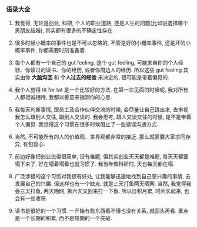 
### 语录大全

1. 我觉得, 无论是创业, 科研, 个人的职业道路, 还是人生的问题(比如说选择哪个男朋友结婚), 其实都有很多的不确定性存在. 

2. 很多时候小概率的事件也是不可以忽略的, 不管是好的小概率事件, 还是坏的小概率事件, 你都需要时刻准备着. 

3. 每个人都有一个自己的 gut feeling. 这个 gut feeling, 可能来自你的个人经验、你读过的读书、你的经历, 或者你周边人的经历. 所以这些 gut feeling 其实由你 **大脑沟回** 和 **个人过去的经验** 来决定的, 很可能是带着偏见的. 

4. 我个人觉得 tit for tat 是一个比较好的方法. 在第一次见面的时候呢, 我对所有人都坦诚相待, 我都以善意来揣测你的心思. 

5. 我每天判断事情, 跟员工及合作伙伴交流的时候, 会尽量让自己跳出来,  去审视我怎么跟别人交往, 跟别人交谈的. 我会思考, 跟人交谈交往的时候, 是不是带着个人偏见. 我觉得这个习惯在很多时候阻止了一些错误沟通方式. 

6. 当然, 不可能所有的人的价值观、世界观都非常的接近. 那么就需要大家求同存异, 有包容心. 

7. 前边好像把创业说得很简单, 没有难题, 但其实创业天天都是难题, 每天天都要塌下来了. 好在塌着塌着也就习惯了. 我当年做科研时, 天也每天都在塌.

8. 广泛涉猎的这个习惯对我很有好处, 让我能够迅速地找到自己感兴趣的事情, 去发展自己的兴趣. 但这样也有一个缺点, 就是三天打鱼两天晒网. 当然, 我觉得我会三天打鱼, 两天晒网, 第六天又回来打一下鱼. 所以日积月累, 时间长起来, 也会有一些收获. 

9. 读书是很好的一个习惯. 一开始有些东西看不懂也没有关系, 就回头再看. 重点是一个长期的积累, 而不是短期的一个突破. 
